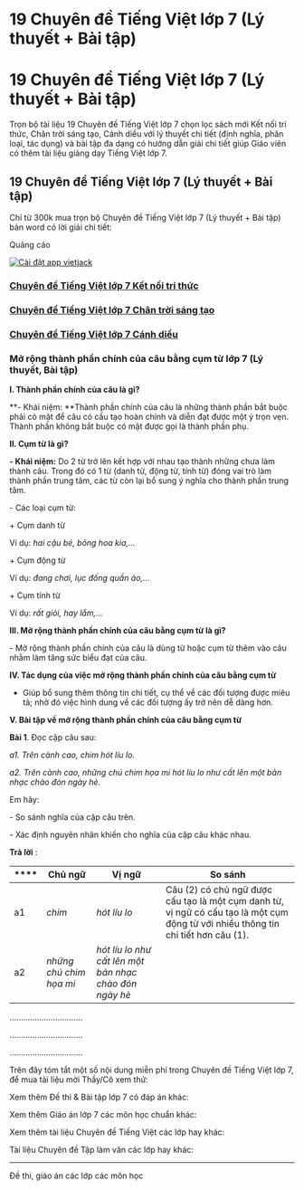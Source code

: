 # 19 Chuyên đề Tiếng Việt lớp 7 (Lý thuyết + Bài tập)

# 19 Chuyên đề Tiếng Việt lớp 7 (Lý thuyết + Bài tập)

Trọn bộ tài liệu 19 Chuyên đề Tiếng Việt lớp 7 chọn lọc sách mới Kết nối tri thức, Chân trời sáng tạo, Cánh diều với lý thuyết chi tiết (định nghĩa, phân loại, tác dụng) và bài tập đa dạng có hướng dẫn giải chi tiết giúp Giáo viên có thêm tài liệu giảng dạy Tiếng Việt lớp 7.

## 19 Chuyên đề Tiếng Việt lớp 7 (Lý thuyết + Bài tập)

Chỉ từ 300k mua trọn bộ Chuyên đề Tiếng Việt lớp 7 (Lý thuyết + Bài tập) bản word có lời giải chi tiết:

Quảng cáo

[ ![Cài đặt app vietjack](https://vietjack.com/images/install_app_banner6.png) ](https://vietjack.onelink.me/hJSB/68b3701a)

### [**Chuyên đề Tiếng Việt lớp 7 Kết nối tri thức**](https://vietjack.com/tai-lieu-mon-ngu-van/tai-lieu-tieng-viet-lop-7-ket-noi.jsp)

### [**Chuyên đề Tiếng Việt lớp 7 Chân trời sáng tạo**](https://vietjack.com/tai-lieu-mon-ngu-van/tai-lieu-tieng-viet-lop-7-chan-troi.jsp)

### [**Chuyên đề Tiếng Việt lớp 7 Cánh diều**](https://vietjack.com/tai-lieu-mon-ngu-van/tai-lieu-tieng-viet-lop-7-canh-dieu.jsp)

### Mở rộng thành phần chính của câu bằng cụm từ lớp 7 (Lý thuyết, Bài tập)

**I. Thành phần chính của câu là gì?**

**- Khái niệm: **Thành phần chính của câu là những thành phần bắt buộc phải có mặt để câu có cấu tạo hoàn chỉnh và diễn đạt được một ý trọn vẹn. Thành phần không bắt buộc có mặt được gọi là thành phần phụ.

**II. Cụm từ là gì?**

**\- Khái niệm:** Do 2 từ trở lên kết hợp với nhau tạo thành những chưa làm thành câu. Trong đó có 1 từ (danh từ, động từ, tính từ) đóng vai trò làm thành phần trung tâm, các từ còn lại bổ sung ý nghĩa cho thành phần trung tâm. 

\- Các loại cụm từ: 

\+ Cụm danh từ 

Ví dụ: _hai cậu bé, bông hoa kia,…_

\+ Cụm động từ

Ví dụ: _đang chơi, lục đống quần áo,…_

\+ Cụm tính từ 

Ví dụ: _rất giỏi, hay lắm,…_

**III. Mở rộng thành phần chính của câu bằng cụm từ là gì?**

\- Mở rộng thành phần chính của câu là dùng từ hoặc cụm từ thêm vào câu nhằm làm tăng sức biểu đạt của câu.

**IV. Tác dụng của việc mở rộng thành phần chính của câu bằng cụm từ**

- Giúp bổ sung thêm thông tin chi tiết, cụ thể về các đối tượng được miêu tả; nhờ đó việc hình dung về các đối tượng ấy trở nên dễ dàng hơn.

**V. Bài tập về mở rộng thành phần chính của câu bằng cụm từ**

**Bài 1**. Đọc cặp câu sau:

_a1. Trên cành cao, chim hót líu lo._

_a2. Trên cành cao, những chú chim họa mi hót líu lo như cất lên một bản nhạc chào đón ngày hè._

Em hãy:

\- So sánh nghĩa của cặp câu trên.

\- Xác định nguyên nhân khiến cho nghĩa của cặp câu khác nhau.

**Trả lời** : 

**** |  **Chủ ngữ** |  **Vị ngữ** |  **So sánh**  
---|---|---|---  
a1 |  _chim_ |  _hót líu lo_ |  Câu (2) có chủ ngữ được cấu tạo là một cụm danh từ, vị ngữ có cấu tạo là một cụm động từ với nhiều thông tin chi tiết hơn câu (1).  
a2 |  _những chú chim họa mi_ |  _hót líu lo như cất lên một bản nhạc chào đón ngày hè_  
  
................................

................................

................................

Trên đây tóm tắt một số nội dung miễn phí trong Chuyên đề Tiếng Việt lớp 7, để mua tài liệu mời Thầy/Cô xem thử:

Xem thêm Đề thi & Bài tập lớp 7 có đáp án khác:

Xem thêm Giáo án lớp 7 các môn học chuẩn khác:

Xem thêm tài liệu Chuyên đề Tiếng Việt các lớp hay khác:

Tài liệu Chuyên đề Tập làm văn các lớp hay khác:

* * *

Đề thi, giáo án các lớp các môn học
